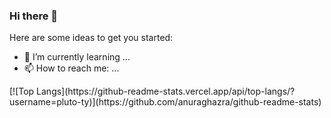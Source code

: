 ### Hi there 👋

<!--
**Pluto-ty/Pluto-ty** is a ✨ _special_ ✨ repository because its `README.md` (this file) appears on your GitHub profile. !-->

Here are some ideas to get you started:

- 🌱 I’m currently learning ...
- 📫 How to reach me: ...

<div>
[![Top Langs](https://github-readme-stats.vercel.app/api/top-langs/?username=pluto-ty)](https://github.com/anuraghazra/github-readme-stats)
</div>
